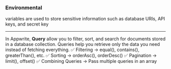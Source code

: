 ### Environmental

variables are used to store sensitive information such as database URIs, API keys, and secret key

---

In Appwrite, **Query** allow you to filter, sort, and search for documents stored in a database collection. Queries help you retrieve only the data you need instead of fetching everything.
✅ Filtering → equal(), contains(), greaterThan(), etc.
✅ Sorting → orderAsc(), orderDesc()
✅ Pagination → limit(), offset()
✅ Combining Queries → Pass multiple queries in an array
